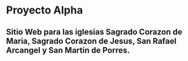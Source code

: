 # Proyecto Alpha
## Sitio Web para las iglesias Sagrado Corazon de Maria, Sagrado Corazon de Jesus, San Rafael Arcangel y San Martin de Porres.
